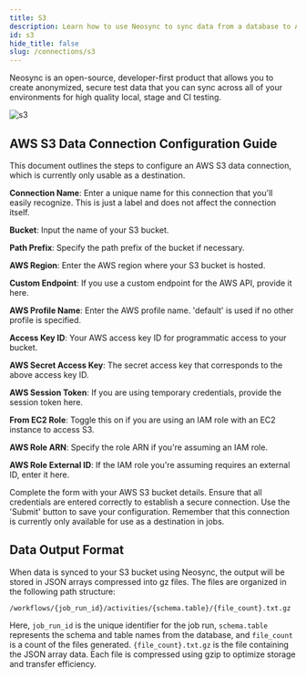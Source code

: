 ```yaml
---
title: S3
description: Learn how to use Neosync to sync data from a database to AWS S3
id: s3
hide_title: false
slug: /connections/s3
---
```


Neosync is an open-source, developer-first product that allows you to create anonymized, secure test data that you can sync across all of your environments for high quality local, stage and CI testing.

![s3](https://assets.nucleuscloud.com/neosync/docs/s3.png)

## AWS S3 Data Connection Configuration Guide

This document outlines the steps to configure an AWS S3 data connection, which is currently only usable as a destination.

**Connection Name**: Enter a unique name for this connection that you'll easily recognize. This is just a label and does not affect the connection itself.

**Bucket**: Input the name of your S3 bucket.

**Path Prefix**: Specify the path prefix of the bucket if necessary.

**AWS Region**: Enter the AWS region where your S3 bucket is hosted.

**Custom Endpoint**: If you use a custom endpoint for the AWS API, provide it here.

**AWS Profile Name**: Enter the AWS profile name. 'default' is used if no other profile is specified.

**Access Key ID**: Your AWS access key ID for programmatic access to your bucket.

**AWS Secret Access Key**: The secret access key that corresponds to the above access key ID.

**AWS Session Token**: If you are using temporary credentials, provide the session token here.

**From EC2 Role**: Toggle this on if you are using an IAM role with an EC2 instance to access S3.

**AWS Role ARN**: Specify the role ARN if you're assuming an IAM role.

**AWS Role External ID**: If the IAM role you're assuming requires an external ID, enter it here.

Complete the form with your AWS S3 bucket details. Ensure that all credentials are entered correctly to establish a secure connection. Use the 'Submit' button to save your configuration. Remember that this connection is currently only available for use as a destination in jobs.

## Data Output Format

When data is synced to your S3 bucket using Neosync, the output will be stored in JSON arrays compressed into gz files. The files are organized in the following path structure:

```
/workflows/{job_run_id}/activities/{schema.table}/{file_count}.txt.gz
```

Here, `job_run_id` is the unique identifier for the job run, `schema.table` represents the schema and table names from the database, and `file_count` is a count of the files generated. `{file_count}.txt.gz` is the file containing the JSON array data. Each file is compressed using gzip to optimize storage and transfer efficiency.
